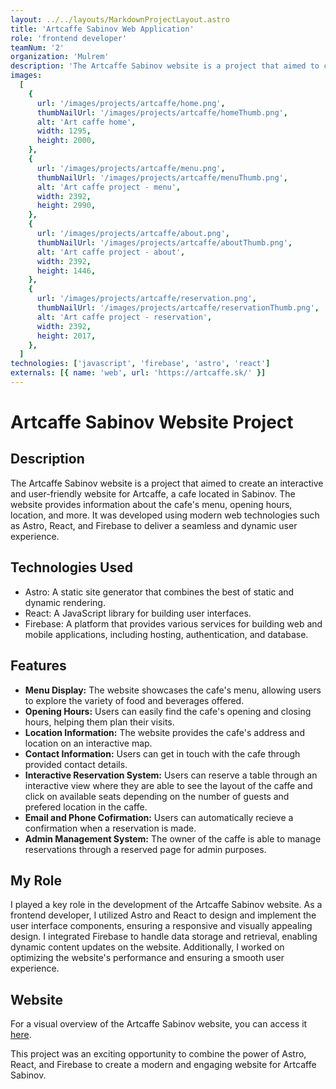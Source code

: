 ```yaml
---
layout: ../../layouts/MarkdownProjectLayout.astro
title: 'Artcaffe Sabinov Web Application'
role: 'frontend developer'
teamNum: '2'
organization: 'Mulrem'
description: 'The Artcaffe Sabinov website is a project that aimed to create a friendly website for Artcaffe, a cafe located in Sabinov, Slovakia.'
images:
  [
    {
      url: '/images/projects/artcaffe/home.png',
      thumbNailUrl: '/images/projects/artcaffe/homeThumb.png',
      alt: 'Art caffe home',
      width: 1295,
      height: 2000,
    },
    {
      url: '/images/projects/artcaffe/menu.png',
      thumbNailUrl: '/images/projects/artcaffe/menuThumb.png',
      alt: 'Art caffe project - menu',
      width: 2392,
      height: 2990,
    },
    {
      url: '/images/projects/artcaffe/about.png',
      thumbNailUrl: '/images/projects/artcaffe/aboutThumb.png',
      alt: 'Art caffe project - about',
      width: 2392,
      height: 1446,
    },
    {
      url: '/images/projects/artcaffe/reservation.png',
      thumbNailUrl: '/images/projects/artcaffe/reservationThumb.png',
      alt: 'Art caffe project - reservation',
      width: 2392,
      height: 2017,
    },
  ]
technologies: ['javascript', 'firebase', 'astro', 'react']
externals: [{ name: 'web', url: 'https://artcaffe.sk/' }]
---
```


# Artcaffe Sabinov Website Project

## Description

The Artcaffe Sabinov website is a project that aimed to create an interactive and user-friendly website for Artcaffe, a cafe located in Sabinov. The website provides information about the cafe's menu, opening hours, location, and more. It was developed using modern web technologies such as Astro, React, and Firebase to deliver a seamless and dynamic user experience.

## Technologies Used

- Astro: A static site generator that combines the best of static and dynamic rendering.
- React: A JavaScript library for building user interfaces.
- Firebase: A platform that provides various services for building web and mobile applications, including hosting, authentication, and database.

## Features

- **Menu Display:** The website showcases the cafe's menu, allowing users to explore the variety of food and beverages offered.
- **Opening Hours:** Users can easily find the cafe's opening and closing hours, helping them plan their visits.
- **Location Information:** The website provides the cafe's address and location on an interactive map.
- **Contact Information:** Users can get in touch with the cafe through provided contact details.
- **Interactive Reservation System:** Users can reserve a table through an interactive view where they are able to see the layout of the caffe and click on available seats depending on the number of guests and prefered location in the caffe.
- **Email and Phone Cofirmation:** Users can automatically recieve a confirmation when a reservation is made.
- **Admin Management System:** The owner of the caffe is able to manage reservations through a reserved page for admin purposes.

## My Role

I played a key role in the development of the Artcaffe Sabinov website. As a frontend developer, I utilized Astro and React to design and implement the user interface components, ensuring a responsive and visually appealing design. I integrated Firebase to handle data storage and retrieval, enabling dynamic content updates on the website. Additionally, I worked on optimizing the website's performance and ensuring a smooth user experience.

## Website

For a visual overview of the Artcaffe Sabinov website, you can access it [here](https://artcaffe.sk/).

This project was an exciting opportunity to combine the power of Astro, React, and Firebase to create a modern and engaging website for Artcaffe Sabinov.
